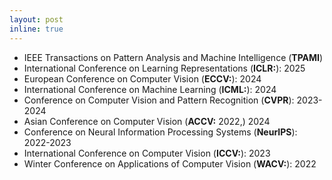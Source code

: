 ```yaml
---
layout: post
inline: true
---
```

- IEEE Transactions on Pattern Analysis and Machine Intelligence (**TPAMI**)
- International Conference on Learning Representations (**ICLR:**): 2025
- European Conference on Computer Vision (**ECCV:**): 2024
- International Conference on Machine Learning (**ICML:**): 2024
- Conference on Computer Vision and Pattern Recognition (**CVPR**): 2023-2024
- Asian Conference on Computer Vision (**ACCV:** 2022,) 2024
- Conference on Neural Information Processing Systems (**NeurIPS**): 2022-2023
- International Conference on Computer Vision (**ICCV:**): 2023
- Winter Conference on Applications of Computer Vision (**WACV:**): 2022